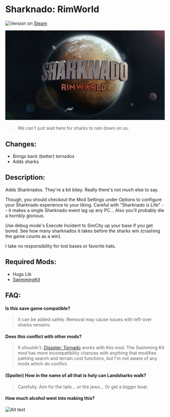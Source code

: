 # Sharknado: RimWorld

![Version](https://img.shields.io/badge/Rimworld-1.2-brightgreen.svg) on [Steam](https://steamcommunity.com/sharedfiles/filedetails/?id=1545122241)

![Alt text](About/Preview.png?raw=true "Sharknado")

> We can't just wait here for sharks to rain down on us.

## Changes:
- Brings back (better) tornados
- Adds sharks

## Description:

Adds Sharknados. They're a bit bitey. Really there's not much else to say.

Though, you should checkout the Mod Settings under Options to configure your Sharknado experience to your liking. Careful with "Sharknado is Life" -- it makes a single Sharknado event lag up any PC... Also you'll probably die a horribly glorious.

Use debug mode's Execute Incident to SimCity up your base if you get bored. See how many sharknados it takes before the sharks win (crashing the game counts as a win).

I take no responsibility for lost bases or favorite hats.

## Required Mods:
- Hugs Lib
- [SwimmingKit](https://github.com/MSeal/RimworldSwimming)

## FAQ:

#### Is this save game compatible?

> It can be added safely. Removal may cause issues with left-over sharks remains.
    
#### Does this conflict with other mods?

> It shouldn't. [Disaster: Tornado](https://github.com/MSeal/RimworldDisasterTornado) works with this mod.
> The Swimming Kit mod has more incompatibility chances with anything that modifies pathing search and terrain cost functions, but I'm not aware of any mods which do conflict.

#### (Spoiler) How in the name of all that is holy can Landsharks walk?

> Carefully. Aim for the tails... or the jaws... Or get a bigger boat.

#### How much alcohol went into making this?

![Alt text](https://imgs.xkcd.com/comics/ballmer_peak.png "Ballmer Peak")
